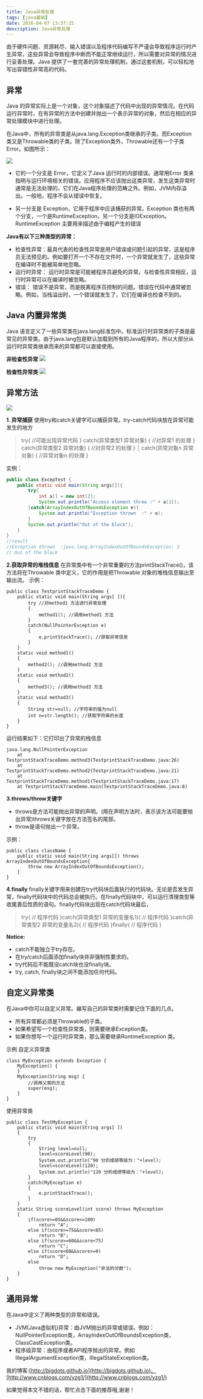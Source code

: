 ```yaml
---
title: Java异常处理
tags: [java基础]
date: 2016-04-07 13:37:15
description: Java异常处理
---
```


由于硬件问题、资源耗尽、输入错误以及程序代码编写不严谨会导致程序运行时产生异常，这些异常会导致程序中断而不能正常继续运行，所以需要对异常的情况进行妥善处理。Java 提供了一套完善的异常处理机制，通过这套机制，可以轻松地写出容错性非常高的代码。

<!-- more -->

## 异常
Java 的异常实际上是一个对象，这个对象描述了代码中出现的异常情况。在代码运行异常时，在有异常的方法中创建并抛出一个表示异常的对象，然后在相应的异常处理模块中进行处理。

在Java中，所有的异常类是从java.lang.Exception类继承的子类。而Exception类又是Throwable类的子类。除了Exception类外，Throwable还有一个子类Error。如图所示：

![](/images/201601/ErrorClass.png)

+ 它的一个分支是 Error，它定义了Java 运行时的内部错误。通常用Error 类来指明与运行环境相关的错误。应用程序不应该抛出这类异常，发生这类异常时通常是无法处理的，它们在Java程序处理的范畴之外。例如，JVM内存溢出。一般地，程序不会从错误中恢复。

+ 另一分支是 Exception，它用于程序中应该捕获的异常。Exception 类也有两个分支，一个是RuntimeException，另一个分支是IOException。RuntimeException 主要用来描述由于编程产生的错误

**Java有以下三种类型的异常：**
+ 检查性异常：最具代表的检查性异常是用户错误或问题引起的异常，这是程序员无法预见的。例如要打开一个不存在文件时，一个异常就发生了，这些异常在编译时不能被简单地忽略。
+ 运行时异常： 运行时异常是可能被程序员避免的异常。与检查性异常相反，运行时异常可以在编译时被忽略。
+ 错误： 错误不是异常，而是脱离程序员控制的问题。错误在代码中通常被忽略。例如，当栈溢出时，一个错误就发生了，它们在编译也检查不到的。

## Java 内置异常类
Java 语言定义了一些异常类在java.lang标准包中。标准运行时异常类的子类是最常见的异常类。由于java.lang包是默认加载到所有的Java程序的，所以大部分从运行时异常类继承而来的异常都可以直接使用。

**非检查性异常**
![](/images/201601/javaError.png)

**检查性异常类**
![](/images/201601/javaNotError.png)

## 异常方法
![](/images/201601/javaErrorMethod.png)


**1. 异常捕获**
使用try和catch关键字可以捕获异常。try-catch代码块放在异常可能发生的地方

> try{
//可能出现异常代码
}
catch(异常类型1 异常对象)
{
//对异常1 的处理
}
catch(异常类型2 异常对象)
{
//对异常2 的处理
}
┆
catch(异常对象n 异常对象)
{
//异常对象n 的处理
}

实例：
```java
public class ExcepTest {
    public static void main(String args[]){
        try{
            int a[] = new int[2];
            System.out.println("Access element three :" + a[3]);
        }catch(ArrayIndexOutOfBoundsException e){
            System.out.println("Exception thrown  :" + e);
        }
        System.out.println("Out of the block");
    }
}
//result
//Exception thrown  :java.lang.ArrayIndexOutOfBoundsException: 3
// Out of the block
```
**2.获取异常的堆栈信息**
在异常类中有一个非常重要的方法printStackTrace()，该方法将在Throwable 类中定义，它的作用是把Throwable 对象的堆栈信息输出至输出流。
示例：
```
public class TestprintStackTraceDemo {
    public static void main(String args[ ]){
        try //对method1 方法进行异常处理
        {
            method1(); //调用method1 方法
        }
        catch(NullPointerException e)
        {
            e.printStackTrace(); //获取异常信息
        }
    }
    static void method1()
    {
        method2(); //调用method2 方法
    }
    static void method2()
    {
        method3(); //调用method3 方法
    }
    static void method3()
    {
        String str=null; //字符串的值为null
        int n=str.length(); //获取字符串的长度
    }
}
```
运行结果如下：它打印出了异常的栈信息
```
java.lang.NullPointerException
    at TestprintStackTraceDemo.method3(TestprintStackTraceDemo.java:26)
    at TestprintStackTraceDemo.method2(TestprintStackTraceDemo.java:21)
    at TestprintStackTraceDemo.method1(TestprintStackTraceDemo.java:17)
    at TestprintStackTraceDemo.main(TestprintStackTraceDemo.java:8)
```
**3.throws/throw关键字**
+ throws是方法可能抛出异常的声明。(用在声明方法时，表示该方法可能要抛出异常)throws关键字放在方法签名的尾部。
+ throw是语句抛出一个异常。

示例：
```
public class className {
    public static void main(String args[]) throws ArrayIndexOutOfBoundsException{
        throw new ArrayIndexOutOfBoundsException();
    }
}
```
**4.finally**
finally关键字用来创建在try代码块后面执行的代码块。无论是否发生异常，finally代码块中的代码总会被执行。在finally代码块中，可以运行清理类型等收尾善后性质的语句。finally代码块出现在catch代码块最后，
> try{
    // 程序代码
 }catch(异常类型1 异常的变量名1){
    // 程序代码
 }catch(异常类型2 异常的变量名2){
    // 程序代码
 }finally{
    // 程序代码
 }

**Notice:**
 + catch不能独立于try存在。
 + 在try/catch后面添加finally块并非强制性要求的。
 + try代码后不能既没catch块也没finally块。
 + try, catch, finally块之间不能添加任何代码。


## 自定义异常类
在Java中你可以自定义异常。编写自己的异常类时需要记住下面的几点。
+ 所有异常都必须是Throwable的子类。
+ 如果希望写一个检查性异常类，则需要继承Exception类。
+ 如果你想写一个运行时异常类，那么需要继承RuntimeException 类。

示例
自定义异常类
```
class MyException extends Exception {
    MyException() {
    }
    MyException(String msg) {
        //调用父类的方法
        super(msg);
    }
}
```
使用异常类
```
public class TestMyException {
    public static void main(String args[ ])
    {
        try
        {
            String level=null;
            level=scoreLevel(90);
            System.out.println("90 分的成绩等级为："+level);
            level=scoreLevel(120);
            System.out.println("120 分的成绩等级为："+level);
        }
        catch(MyException e)
        {
            e.printStackTrace();
        }
    }
    static String scoreLevel(int score) throws MyException
    {
        if(score>=85&&score<=100)
            return "A";
        else if(score>=75&&score<85)
            return "B";
        else if(score>=60&&score<75)
            return "C";
        else if(score<60&&score>=0)
            return "D";
        else
            throw new MyException("非法的分数");
    }
}
```



## 通用异常
在Java中定义了两种类型的异常和错误。
+ JVM(Java虚拟机)异常：由JVM抛出的异常或错误。例如：NullPointerException类，ArrayIndexOutOfBoundsException类，ClassCastException类。
+ 程序级异常：由程序或者API程序抛出的异常。例如IllegalArgumentException类，IllegalStateException类。


我的博客:[http://bigdots.github.io](http://bigdots.github.io)、[http://www.cnblogs.com/yzg1/](http://www.cnblogs.com/yzg1/)



如果觉得本文不错的话，帮忙点击下面的推荐哦,谢谢！